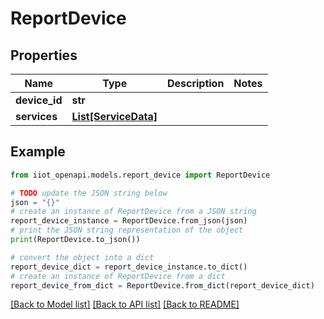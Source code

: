# ReportDevice


## Properties

Name | Type | Description | Notes
------------ | ------------- | ------------- | -------------
**device_id** | **str** |  | 
**services** | [**List[ServiceData]**](ServiceData.md) |  | 

## Example

```python
from iiot_openapi.models.report_device import ReportDevice

# TODO update the JSON string below
json = "{}"
# create an instance of ReportDevice from a JSON string
report_device_instance = ReportDevice.from_json(json)
# print the JSON string representation of the object
print(ReportDevice.to_json())

# convert the object into a dict
report_device_dict = report_device_instance.to_dict()
# create an instance of ReportDevice from a dict
report_device_from_dict = ReportDevice.from_dict(report_device_dict)
```
[[Back to Model list]](../README.md#documentation-for-models) [[Back to API list]](../README.md#documentation-for-api-endpoints) [[Back to README]](../README.md)


